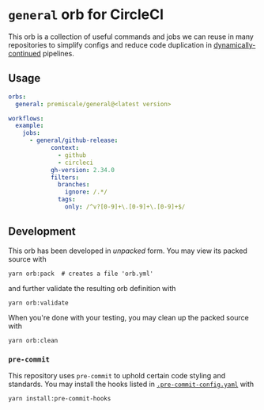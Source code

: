 # `general` orb for CircleCI

This orb is a collection of useful commands and jobs we can reuse in many repositories to simplify configs and reduce code duplication in [dynamically-continued](https://github.com/emmeowzing/dynamic-continuation-orb) pipelines.

## Usage

```yaml
orbs:
  general: premiscale/general@<latest version>

workflows:
  example:
    jobs:
      - general/github-release:
            context:
              - github
              - circleci
            gh-version: 2.34.0
            filters:
              branches:
                ignore: /.*/
              tags:
                only: /^v?[0-9]+\.[0-9]+\.[0-9]+$/
```

## Development

This orb has been developed in _unpacked_ form. You may view its packed source with

```shell
yarn orb:pack  # creates a file 'orb.yml'
```

and further validate the resulting orb definition with

```shell
yarn orb:validate
```

When you're done with your testing, you may clean up the packed source with

```shell
yarn orb:clean
```

### `pre-commit`

This repository uses `pre-commit` to uphold certain code styling and standards. You may install the hooks listed in [`.pre-commit-config.yaml`](.pre-commit-config.yaml) with

```shell
yarn install:pre-commit-hooks
```
